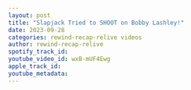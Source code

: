 ```yaml
---
layout: post
title: "Slapjack Tried to SHOOT on Bobby Lashley!"
date: 2023-09-28
categories: rewind-recap-relive videos
author: rewind-recap-relive
spotify_track_id: 
youtube_video_id: wxB-mUF4Ewg
apple_track_id: 
youtube_metadata: 
---
```

